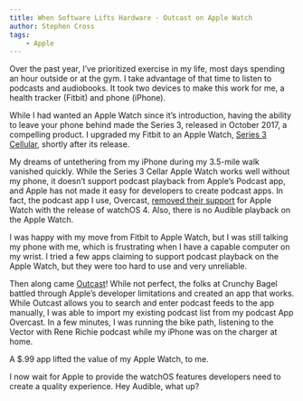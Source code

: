 ```yaml
---
title: When Software Lifts Hardware - Outcast on Apple Watch
author: Stephen Cross
tags:
    - Apple
---
```

Over the past year, I’ve prioritized exercise in my life, most days spending an hour outside or at the gym. I take advantage of that time to listen to podcasts and audiobooks. It took two devices to make this work for me, a health tracker (Fitbit) and phone (iPhone).

While I had wanted an Apple Watch since it’s introduction, having the ability to leave your phone behind made the Series 3, released in October 2017, a compelling product. I upgraded my Fitbit to an Apple Watch, [Series 3 Cellular](https://www.apple.com/apple-watch-series-3/), shortly after its release.

My dreams of untethering from my iPhone during my 3.5-mile walk vanished quickly. While the Series 3 Cellar Apple Watch works well without my phone, it doesn’t support podcast playback from Apple’s Podcast app, and Apple has not made it easy for developers to create podcast apps. In fact, the podcast app I use, Overcast, [removed their support](https://marco.org/2017/08/10/removed-send-to-watch) for Apple Watch with the release of watchOS 4. Also, there is no Audible playback on the Apple Watch.

I was happy with my move from Fitbit to Apple Watch, but I was still talking my phone with me, which is frustrating when I have a capable computer on my wrist. I tried a few apps claiming to support podcast playback on the Apple Watch, but they were too hard to use and very unreliable.

Then along came [Outcast](https://crunchybagel.com/outcast-for-apple-watch/)! While not perfect, the folks at Crunchy Bagel battled through Apple’s developer limitations and created an app that works. While Outcast allows you to search and enter podcast feeds to the app manually, I was able to import my existing podcast list from my podcast App Overcast. In a few minutes, I was running the bike path, listening to the Vector with Rene Richie podcast while my iPhone was on the charger at home.

A $.99 app lifted the value of my Apple Watch, to me.

I now wait for Apple to provide the watchOS features developers need to create a quality experience. Hey Audible, what up?
